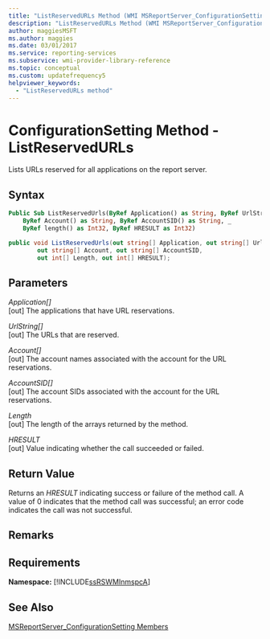 ```yaml
---
title: "ListReservedURLs Method (WMI MSReportServer_ConfigurationSetting)"
description: "ListReservedURLs Method (WMI MSReportServer_ConfigurationSetting)"
author: maggiesMSFT
ms.author: maggies
ms.date: 03/01/2017
ms.service: reporting-services
ms.subservice: wmi-provider-library-reference
ms.topic: conceptual
ms.custom: updatefrequency5
helpviewer_keywords:
  - "ListReservedURLs method"
---
```

# ConfigurationSetting Method - ListReservedURLs
  Lists URLs reserved for all applications on the report server.  
  
## Syntax  
  
```vb  
Public Sub ListReservedUrls(ByRef Application() as String, ByRef UrlString() as String, _  
    ByRef Account() as String, ByRef AccountSID() as String, _  
    ByRef length() as Int32, ByRef HRESULT as Int32)  
```  
  
```csharp  
public void ListReservedUrls(out string[] Application, out string[] UrlString,  
        out string[] Account, out string[] AccountSID,  
        out int[] Length, out int[] HRESULT);  
```  
  
## Parameters  
 *Application[]*  
 [out] The applications that have URL reservations.  
  
 *UrlString[]*  
 [out] The URLs that are reserved.  
  
 *Account[]*  
 [out] The account names associated with the account for the URL reservations.  
  
 *AccountSID[]*  
 [out] The account SIDs associated with the account for the URL reservations.  
  
 *Length*  
 [out] The length of the arrays returned by the method.  
  
 *HRESULT*  
 [out] Value indicating whether the call succeeded or failed.  
  
## Return Value  
 Returns an *HRESULT* indicating success or failure of the method call. A value of 0 indicates that the method call was successful; an error code indicates the call was not successful.  
  
## Remarks  
  
## Requirements  
 **Namespace:** [!INCLUDE[ssRSWMInmspcA](../../includes/ssrswminmspca-md.md)]  
  
## See Also  
 [MSReportServer_ConfigurationSetting Members](../../reporting-services/wmi-provider-library-reference/msreportserver-configurationsetting-members.md)  
  
  
